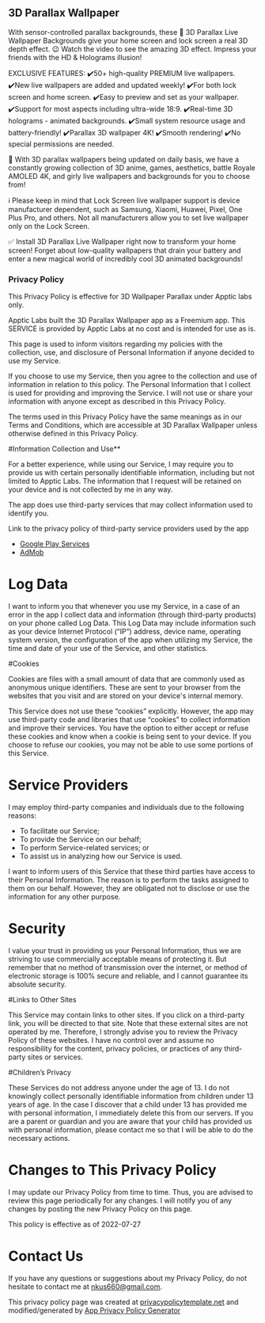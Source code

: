 ## 3D Parallax Wallpaper 

With sensor-controlled parallax backgrounds, these 💎 3D Parallax Live Wallpaper Backgrounds give your home screen and lock screen a real 3D depth effect. 😉 Watch the video to see the amazing 3D effect. Impress your friends with the HD & Holograms illusion!

EXCLUSIVE FEATURES:
✔️50+ high-quality PREMIUM live wallpapers.
✔️New live wallpapers are added and updated weekly!
✔️For both lock screen and home screen.
✔️Easy to preview and set as your wallpaper.
✔️Support for most aspects including ultra-wide 18:9.
✔️Real-time 3D holograms - animated backgrounds.
✔️Small system resource usage and battery-friendly!
✔️Parallax 3D wallpaper 4K!
✔️Smooth rendering!
 ✔️No special permissions are needed.


💎  With 3D parallax wallpapers being updated on daily basis, we have a constantly growing collection of 3D anime, games, aesthetics, battle Royale AMOLED 4K, and girly live wallpapers and backgrounds for you to choose from!

ℹ️ Please keep in mind that Lock Screen live wallpaper support is device manufacturer dependent, such as Samsung, Xiaomi, Huawei, Pixel, One Plus Pro, and others.
Not all manufacturers allow you to set live wallpaper only on the Lock Screen.

✅ Install 3D Parallax Live Wallpaper right now to transform your home screen! Forget about low-quality wallpapers that drain your battery and enter a new magical world of incredibly cool 3D animated backgrounds!

### Privacy Policy

This Privacy Policy is effective for 3D Wallpaper Parallax under Apptic labs only.


Apptic Labs built the 3D Parallax Wallpaper app as a Freemium app. This SERVICE is provided by Apptic Labs at no cost and is intended for use as is.

This page is used to inform visitors regarding my policies with the collection, use, and disclosure of Personal Information if anyone decided to use my Service.

If you choose to use my Service, then you agree to the collection and use of information in relation to this policy. The Personal Information that I collect is used for providing and improving the Service. I will not use or share your information with anyone except as described in this Privacy Policy.

The terms used in this Privacy Policy have the same meanings as in our Terms and Conditions, which are accessible at 3D Parallax Wallpaper unless otherwise defined in this Privacy Policy.

#Information Collection and Use**

For a better experience, while using our Service, I may require you to provide us with certain personally identifiable information, including but not limited to Apptic Labs. The information that I request will be retained on your device and is not collected by me in any way.

The app does use third-party services that may collect information used to identify you.

Link to the privacy policy of third-party service providers used by the app

*   [Google Play Services](https://www.google.com/policies/privacy/)
*   [AdMob](https://support.google.com/admob/answer/6128543?hl=en)

# Log Data

I want to inform you that whenever you use my Service, in a case of an error in the app I collect data and information (through third-party products) on your phone called Log Data. This Log Data may include information such as your device Internet Protocol (“IP”) address, device name, operating system version, the configuration of the app when utilizing my Service, the time and date of your use of the Service, and other statistics.

#Cookies

Cookies are files with a small amount of data that are commonly used as anonymous unique identifiers. These are sent to your browser from the websites that you visit and are stored on your device's internal memory.

This Service does not use these “cookies” explicitly. However, the app may use third-party code and libraries that use “cookies” to collect information and improve their services. You have the option to either accept or refuse these cookies and know when a cookie is being sent to your device. If you choose to refuse our cookies, you may not be able to use some portions of this Service.

# Service Providers

I may employ third-party companies and individuals due to the following reasons:

*   To facilitate our Service;
*   To provide the Service on our behalf;
*   To perform Service-related services; or
*   To assist us in analyzing how our Service is used.

I want to inform users of this Service that these third parties have access to their Personal Information. The reason is to perform the tasks assigned to them on our behalf. However, they are obligated not to disclose or use the information for any other purpose.

# Security

I value your trust in providing us your Personal Information, thus we are striving to use commercially acceptable means of protecting it. But remember that no method of transmission over the internet, or method of electronic storage is 100% secure and reliable, and I cannot guarantee its absolute security.

#Links to Other Sites

This Service may contain links to other sites. If you click on a third-party link, you will be directed to that site. Note that these external sites are not operated by me. Therefore, I strongly advise you to review the Privacy Policy of these websites. I have no control over and assume no responsibility for the content, privacy policies, or practices of any third-party sites or services.

#Children’s Privacy

These Services do not address anyone under the age of 13. I do not knowingly collect personally identifiable information from children under 13 years of age. In the case I discover that a child under 13 has provided me with personal information, I immediately delete this from our servers. If you are a parent or guardian and you are aware that your child has provided us with personal information, please contact me so that I will be able to do the necessary actions.

# Changes to This Privacy Policy

I may update our Privacy Policy from time to time. Thus, you are advised to review this page periodically for any changes. I will notify you of any changes by posting the new Privacy Policy on this page.

This policy is effective as of 2022-07-27

# Contact Us

If you have any questions or suggestions about my Privacy Policy, do not hesitate to contact me at nkus660@gmail.com.

This privacy policy page was created at [privacypolicytemplate.net](https://privacypolicytemplate.net) and modified/generated by [App Privacy Policy Generator](https://app-privacy-policy-generator.nisrulz.com/)
